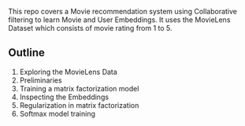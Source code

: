 This repo covers a Movie recommendation system using Collaborative filtering to learn Movie and User Embeddings. 
It uses the MovieLens Dataset which consists of movie rating from 1 to 5. <br>

## Outline
1. Exploring the MovieLens Data <br>
2. Preliminaries <br>
3. Training a matrix factorization model <br>
4. Inspecting the Embeddings <br>
5. Regularization in matrix factorization <br>
6. Softmax model training <br>
